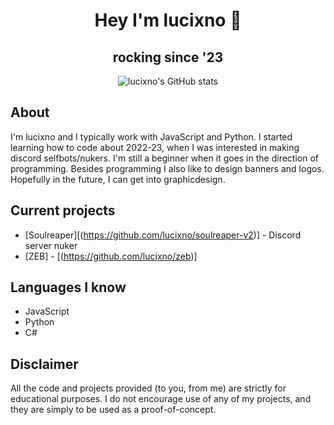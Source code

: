 <div align="center">

# Hey I'm lucixno 👋
## rocking since '23

![lucixno's GitHub stats](https://github-readme-stats-git-masterrstaa-rickstaa.vercel.app/api?username=lucixno&show_icons=true&theme=radical)

 </div>
 
## About
I'm lucixno and I typically work with JavaScript and Python. I started learning how to code about 2022-23, when I was interested in making discord selfbots/nukers. I'm still a beginner when it goes in the direction of programming. Besides programming I also like to design banners and logos. Hopefully in the future, I can get into graphicdesign.

## Current projects
* [Soulreaper][(https://github.com/lucixno/soulreaper-v2)] - Discord server nuker
* [ZEB] - [(https://github.com/lucixno/zeb)]

## Languages I know
* JavaScript
* Python
* C#

## Disclaimer
All the code and projects provided (to you, from me) are strictly for educational purposes. I do not encourage use of any of my projects, and they are simply to be used as a proof-of-concept.
